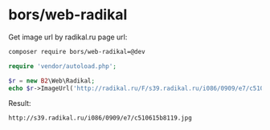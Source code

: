 # bors/web-radikal

Get image url by radikal.ru page url:

```bash
composer require bors/web-radikal=@dev
```

```php
require 'vendor/autoload.php';

$r = new B2\Web\Radikal;
echo $r->ImageUrl('http://radikal.ru/F/s39.radikal.ru/i086/0909/e7/c510615b8119.jpg.html');
```

Result:
```
http://s39.radikal.ru/i086/0909/e7/c510615b8119.jpg
```
